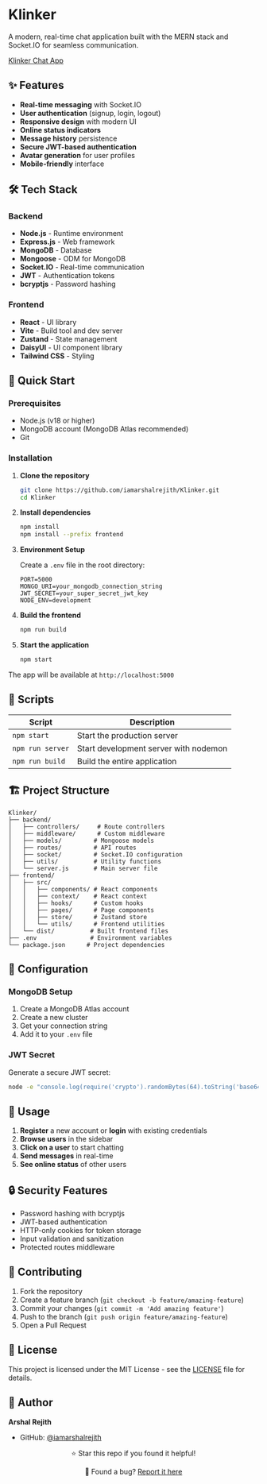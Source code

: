 # Klinker 

A modern, real-time chat application built with the MERN stack and Socket.IO for seamless communication.

[Klinker Chat App](https://klinker.onrender.com/login)

## ✨ Features

- **Real-time messaging** with Socket.IO
- **User authentication** (signup, login, logout)
- **Responsive design** with modern UI
- **Online status indicators**
- **Message history** persistence
- **Secure JWT-based authentication**
- **Avatar generation** for user profiles
- **Mobile-friendly** interface

## 🛠️ Tech Stack

### Backend
- **Node.js** - Runtime environment
- **Express.js** - Web framework
- **MongoDB** - Database
- **Mongoose** - ODM for MongoDB
- **Socket.IO** - Real-time communication
- **JWT** - Authentication tokens
- **bcryptjs** - Password hashing

### Frontend
- **React** - UI library
- **Vite** - Build tool and dev server
- **Zustand** - State management
- **DaisyUI** - UI component library
- **Tailwind CSS** - Styling

## 🚀 Quick Start

### Prerequisites
- Node.js (v18 or higher)
- MongoDB account (MongoDB Atlas recommended)
- Git

### Installation

1. **Clone the repository**
   ```bash
   git clone https://github.com/iamarshalrejith/Klinker.git
   cd Klinker
   ```

2. **Install dependencies**
   ```bash
   npm install
   npm install --prefix frontend
   ```

3. **Environment Setup**
   
   Create a `.env` file in the root directory:
   ```env
   PORT=5000
   MONGO_URI=your_mongodb_connection_string
   JWT_SECRET=your_super_secret_jwt_key
   NODE_ENV=development
   ```

4. **Build the frontend**
   ```bash
   npm run build
   ```

5. **Start the application**
   ```bash
   npm start
   ```

The app will be available at `http://localhost:5000`

## 📝 Scripts

| Script | Description |
|--------|-------------|
| `npm start` | Start the production server |
| `npm run server` | Start development server with nodemon |
| `npm run build` | Build the entire application |

## 🏗️ Project Structure

```
Klinker/
├── backend/
│   ├── controllers/     # Route controllers
│   ├── middleware/      # Custom middleware
│   ├── models/         # Mongoose models
│   ├── routes/         # API routes
│   ├── socket/         # Socket.IO configuration
│   ├── utils/          # Utility functions
│   └── server.js       # Main server file
├── frontend/
│   ├── src/
│   │   ├── components/ # React components
│   │   ├── context/    # React context
│   │   ├── hooks/      # Custom hooks
│   │   ├── pages/      # Page components
│   │   ├── store/      # Zustand store
│   │   └── utils/      # Frontend utilities
│   └── dist/          # Built frontend files
├── .env               # Environment variables
└── package.json      # Project dependencies
```

## 🔧 Configuration

### MongoDB Setup
1. Create a MongoDB Atlas account
2. Create a new cluster
3. Get your connection string
4. Add it to your `.env` file

### JWT Secret
Generate a secure JWT secret:
```bash
node -e "console.log(require('crypto').randomBytes(64).toString('base64'))"
```

## 📱 Usage

1. **Register** a new account or **login** with existing credentials
2. **Browse users** in the sidebar
3. **Click on a user** to start chatting
4. **Send messages** in real-time
5. **See online status** of other users

## 🔒 Security Features

- Password hashing with bcryptjs
- JWT-based authentication
- HTTP-only cookies for token storage
- Input validation and sanitization
- Protected routes middleware

## 🤝 Contributing

1. Fork the repository
2. Create a feature branch (`git checkout -b feature/amazing-feature`)
3. Commit your changes (`git commit -m 'Add amazing feature'`)
4. Push to the branch (`git push origin feature/amazing-feature`)
5. Open a Pull Request

## 📄 License

This project is licensed under the MIT License - see the [LICENSE](LICENSE) file for details.

## 👤 Author

**Arshal Rejith**
- GitHub: [@iamarshalrejith](https://github.com/iamarshalrejith)


<div align="center">
  <p>⭐ Star this repo if you found it helpful!</p>
  <p>🐛 Found a bug? <a href="https://github.com/iamarshalrejith/Klinker/issues">Report it here</a></p>
</div>
